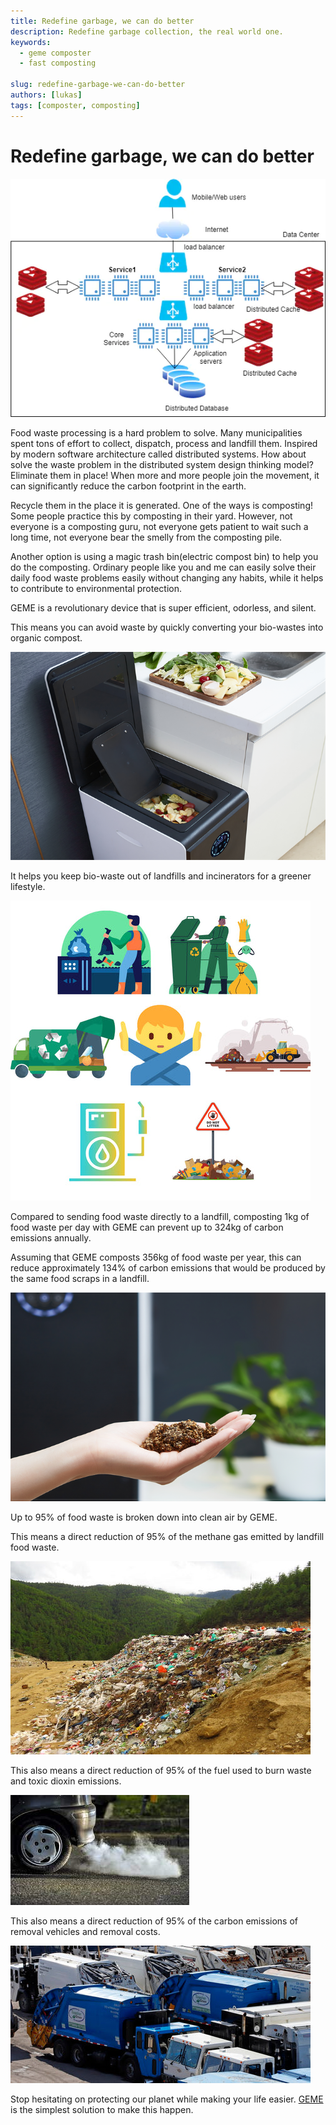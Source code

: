 ```yaml
---
title: Redefine garbage, we can do better
description: Redefine garbage collection, the real world one. 
keywords:
  - geme composter
  - fast composting

slug: redefine-garbage-we-can-do-better
authors: [lukas]
tags: [composter, composting]
---
```



# Redefine garbage, we can do better


![Distributed Waste Management Solution](./img/img.png)

Food waste processing is a hard problem to solve. Many municipalities spent tons of effort to collect, dispatch, process 
and landfill them. Inspired by modern software architecture called distributed systems. How about solve the waste problem 
in the distributed system design thinking model? Eliminate them in place! When more and more people join the movement, 
it can significantly reduce the carbon footprint in the earth.

<!-- truncate -->

Recycle them in the place it is generated. One of the ways is composting! Some people practice this by composting in their yard. 
However, not everyone is a composting guru, not everyone gets patient to wait such a long time, 
not everyone bear the smelly from the composting pile.

Another option is using a magic trash bin(electric compost bin) to help you do the composting. Ordinary people like you 
and me can easily solve their daily food waste problems easily without changing any habits, while it helps to contribute 
to environmental protection.

GEME is a revolutionary device that is super efficient, odorless, and silent.

This means you can avoid waste by quickly converting your bio-wastes into organic compost.

![GEME Composter](./img/img_1.png)


It helps you keep bio-waste out of landfills and incinerators for a greener lifestyle.

![Waste management workflow](./img/img_2.png)

Compared to sending food waste directly to a landfill, composting 1kg of food waste per day with GEME can prevent up to 
324kg of carbon emissions annually.

Assuming that GEME composts 356kg of food waste per year, this can reduce approximately 134% of carbon emissions that 
would be produced by the same food scraps in a landfill.

![Waste management workflow](./img/img_3.png)

Up to 95% of food waste is broken down into clean air by GEME.

This means a direct reduction of 95% of the methane gas emitted by landfill food waste.

![Waste Pile](./img/img_4.png)

This also means a direct reduction of 95% of the fuel used to burn waste and toxic dioxin emissions.


![Carbon emmit from cars](./img/img_5.png)

This also means a direct reduction of 95% of the carbon emissions of removal vehicles and removal costs.

![Removal costs](./img/img_6.png)

Stop hesitating on protecting our planet while making your life easier. 
[GEME](/) is the simplest solution to make this happen.
